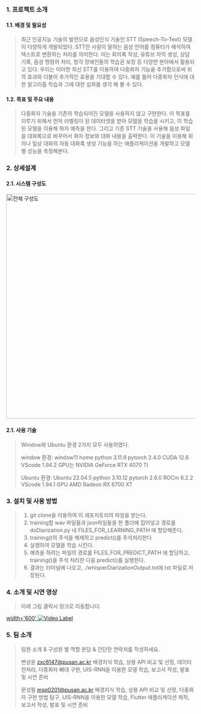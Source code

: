 ### 1. 프로젝트 소개
#### 1.1. 배경 및 필요성
> 최근 인공지능 기술의 발전으로 음성인식 기술인 STT (Speech-To-Text) 모델이 다양하게 개발되었다. STT란 사람이 말하는 음성 언어를 컴퓨터가 해석하여 텍스트로 변환하는 처리를 의미한다. 이는 회의록 작성, 유튜브 자막 생성, 상담 기록, 음성 명령어 처리, 청각 장애인들의 학습권 보장 등 다양한 분야에서 활용되고 있다.
우리는 이러한 최신 STT를 이용하여 다중화자 기능을 추가함으로써 위의 효과와 더불어 추가적인 효용을 기대할 수 있다. 예를 들어 다중화자 인식에 대한 알고리즘 학습과 그에 대한 심화를 생각 해 볼 수 있다. 

#### 1.2. 목표 및 주요 내용
> 다중화자 기술을 기존의 학습되어진 모델을 사용하지 않고 구현한다. 이 목표를 이루기 위해서 먼저 라벨링이 된 데이터셋을 받아 모델을 학습을 시키고, 이 학습된 모델을 이용해 화자 예측을 한다. 그리고 기존 STT 기술을 사용해 음성 파일을 대화록으로 바꾸어서 화자 정보와 대화 내용을 출력한다. 이 기술을 이용해 회의나 일상 대화의 자동 대화록 생성 기능을 하는 애플리케이션을 개발하고 모델 별 성능을 측정해본다.

### 2. 상세설계
#### 2.1. 시스템 구성도
>
<img src="https://github.com/user-attachments/assets/aba26f99-6099-4456-9042-09146ddcc36b" alt="전체 구성도" width="600" />

#### 2.1. 사용 기술
> Window와 Ubuntu 환경 2가지 모두 사용하였다.
> 
> window 환경:
> window11 home
> python 3.11.9
> pytorch 2.4.0
> CUDA 12.6
> VScode 1.94.2
> GPU는 NVIDIA GeForce RTX 4070 TI
>
> Ubuntu 환경:
> Ubuntu 22.04.5
> python 3.10.12
> pytorch 2.6.0
> ROCm 6.2.2
> VScode 1.94.1
> GPU AMD Radeon RX 6700 XT


### 3. 설치 및 사용 방법
> 1. git clone을 이용하여 이 레포지토리의 파일을 받는다.
> 2. training할 wav 파일들과 json파일들을 한 폴더에 집어넣고 경로를 doDiarization.py 내 FILES_FOR_LEARNING_PATH 에 할당해준다.
> 3. training()의 주석을 해제하고 predict()를 주석처리한다
> 4. 실행하여 모델을 학습 시킨다.
> 5. 예측을 하려는 파일의 경로를 FILES_FOR_PREDICT_PATH 에 할당하고, training()을 주석 처리한 다음 predict()를 실행한다.
> 6. 결과는 터미널에 나오고, ./whisperDiarizationOutput.txt에 txt 파일로 저장된다.

### 4. 소개 및 시연 영상
> 아래 그림 클릭시 링크로 이동합니다.
> 
[width='600' ![Video Label](https://img.youtube.com/vi/rubRGvQCn1E/1.jpg)](https://youtu.be/rubRGvQCn1E)

### 5. 팀 소개
> 팀원 소개 & 구성원 별 역할 분담 & 간단한 연락처를 작성하세요.
>
> 변상윤 zxc6147@pusan.ac.kr
> 배경지식 학습, 상용 API 비교 및 선정, 데이터 전처리, 다중화자 뼈대 구현, UIS-RNN을 이용한 모델 학습, 보고서 작성, 발표 및 시연 준비
>
> 문성필 msp0201@pusan.ac.kr
> 배경지식 학습, 상용 API 비교 및 선정, 다중화자 구현 방법 탐구, UIS-RNN을 이용한 모델 학습, Flutter 애플리케이션 제작, 보고서 작성, 발표 및 시연 준비


